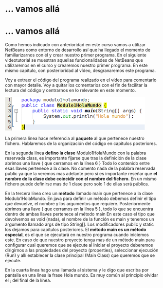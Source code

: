 # ... vamos allá

# ... vamos allá

Como hemos indicado con anterioridad en este curso vamos a utilizar NetBeans como entorno de desarrollo así que ha llegado el momento de familiarizarnos con él y crear nuestro primer programa. En el siguiente videotutorial se muestran aquellas funcionalidades de NetBeans que utilizaremos en el curso y crearemos nuestro primer programa. En este mismo capítulo, con posterioridad al vídeo, desgranaremos este programa.

Voy a extraer el código del programa realizado en el vídeo para comentarlo con mayor detalle. Voy a quitar los comentarios con el fin de facilitar la lectura del código y centrarnos en lo relevante en este momento.


![Código del programa Modulo1HolaMundo](img/Modulo1HolaMundo.png "Código del programa Modulo1HolaMundo")


La primera línea hace referencia al **paquete** al que pertenece nuestro fichero. Hablaremos de la organización del código en capítulos posteriores.

En la segunda línea **defino la clase** Modulo1HolaMundo con la palabra reservada class, es importante fijarse que tras la definición de la clase abrimos una llave { que cerramos en la línea 6 } Todo lo contenido entre esas llaves pertenece a la clase. No comento nada de la palabra reservada public ya que la veremos mas adelante pero si es importante reseñar que **el nombre de la clase debe coincidir con el nombre del fichero**. En un mismo fichero puede definirse mas de 1 clase pero solo 1 de ellas será pública.

En la tercera línea creo un **método** llamado main que pertenece a la clase Modulo1HolaMundo. En java para definir un método debemos definir el tipo que devuelve, el nombre y los argumentos que requiere. Posteriormente abrimos una llave { que cerramos en la línea 5 }, todo lo que se encuentra dentro de ambas llaves pertenece al método main En este caso el tipo que devolvemos es void (nada), el nombre de la función es main y tenemos un argumento llamado args de tipo String\[\]. Los modificadores public y static los dejamos para capítulos posteriores. El **método main es un método especial**, es el que se ejecutará en nuestro programa cuando iniciemos este. En caso de que nuestro proyecto tenga mas de un método main para configurar cual queremos que se ejecute al iniciar el proyecto deberemos dirigirnos a las propiedades del proyecto (properties), seleccionar ejecución (Run) y allí establecer la clase principal (Main Class) que queremos que se ejecute.

En la cuarta línea hago una llamada al sistema y le digo que escriba por pantalla en una línea la frase Hola mundo. Es muy común al principio olvidar el ; del final de la línea.

